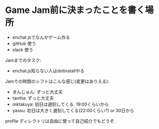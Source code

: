 Game Jam前に決まったことを書く場所
=================================================

* enchat.jsでなんかゲーム作る
* gitHub 使う
* slack 使う

Jamまでのタスク:

* enchat.js知らない人はdotinstallやる

Jamでの時間のシフトはこんな感じ(変更はありえる):

* まんじゅん: ずっと大丈夫
* tanitta: ずっと大丈夫
* mktakuya: 初日は遅刻してくる. 19:00くらいから
* yassu: 初日は大きく遅刻してくる(22:00くらい?) or 30日から

profile ディレクトリは自由に使って自己紹介でもどうぞ.
